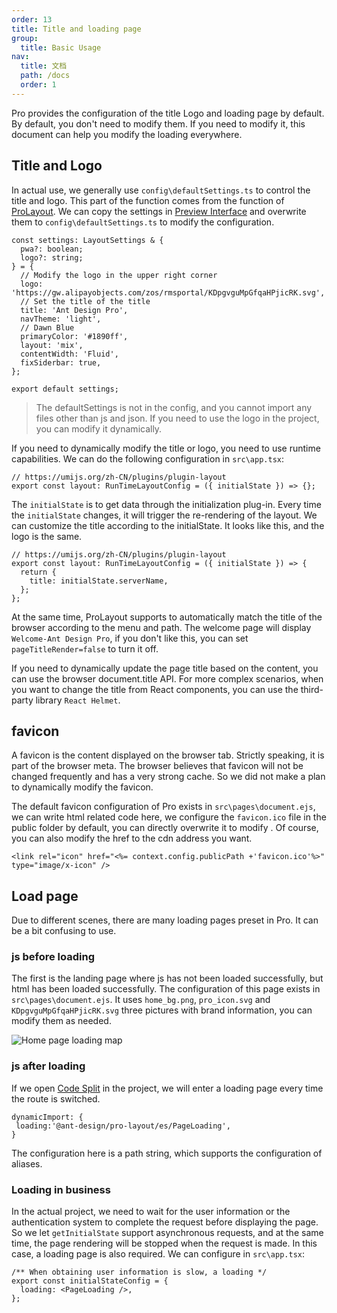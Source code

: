 ```yaml
---
order: 13
title: Title and loading page
group:
  title: Basic Usage
nav:
  title: 文档
  path: /docs
  order: 1
---
```


Pro provides the configuration of the title Logo and loading page by default. By default, you don't need to modify them. If you need to modify it, this document can help you modify the loading everywhere.

## Title and Logo

In actual use, we generally use `config\defaultSettings.ts` to control the title and logo. This part of the function comes from the function of [ProLayout](https://procomponents.ant.design/components/layout). We can copy the settings in [Preview Interface](https://preview.pro.ant.design/) and overwrite them to `config\defaultSettings.ts` to modify the configuration.

```tsx | pure
const settings: LayoutSettings & {
  pwa?: boolean;
  logo?: string;
} = {
  // Modify the logo in the upper right corner
  logo: 'https://gw.alipayobjects.com/zos/rmsportal/KDpgvguMpGfqaHPjicRK.svg',
  // Set the title of the title
  title: 'Ant Design Pro',
  navTheme: 'light',
  // Dawn Blue
  primaryColor: '#1890ff',
  layout: 'mix',
  contentWidth: 'Fluid',
  fixSiderbar: true,
};

export default settings;
```

> The defaultSettings is not in the config, and you cannot import any files other than js and json. If you need to use the logo in the project, you can modify it dynamically.

If you need to dynamically modify the title or logo, you need to use runtime capabilities. We can do the following configuration in `src\app.tsx`:

```tsx | pure
// https://umijs.org/zh-CN/plugins/plugin-layout
export const layout: RunTimeLayoutConfig = ({ initialState }) => {};
```

The `initialState` is to get data through the initialization plug-in. Every time the `initialState` changes, it will trigger the re-rendering of the layout. We can customize the title according to the initialState. It looks like this, and the logo is the same.

```tsx | pure
// https://umijs.org/zh-CN/plugins/plugin-layout
export const layout: RunTimeLayoutConfig = ({ initialState }) => {
  return {
    title: initialState.serverName,
  };
};
```

At the same time, ProLayout supports to automatically match the title of the browser according to the menu and path. The welcome page will display `Welcome-Ant Design Pro`, if you don't like this, you can set `pageTitleRender=false` to turn it off.

If you need to dynamically update the page title based on the content, you can use the browser document.title API. For more complex scenarios, when you want to change the title from React components, you can use the third-party library `React Helmet`.

## favicon

A favicon is the content displayed on the browser tab. Strictly speaking, it is part of the browser meta. The browser believes that favicon will not be changed frequently and has a very strong cache. So we did not make a plan to dynamically modify the favicon.

The default favicon configuration of Pro exists in `src\pages\document.ejs`, we can write html related code here, we configure the `favicon.ico` file in the public folder by default, you can directly overwrite it to modify . Of course, you can also modify the href to the cdn address you want.

```tsx | pure
<link rel="icon" href="<%= context.config.publicPath +'favicon.ico'%>" type="image/x-icon" />
```

## Load page

Due to different scenes, there are many loading pages preset in Pro. It can be a bit confusing to use.

### js before loading

The first is the landing page where js has not been loaded successfully, but html has been loaded successfully. The configuration of this page exists in `src\pages\document.ejs`. It uses `home_bg.png`, `pro_icon.svg` and `KDpgvguMpGfqaHPjicRK.svg` three pictures with brand information, you can modify them as needed.

![Home page loading map](https://gw.alipayobjects.com/zos/antfincdn/xp9h2lyw8d/500D5525-C5A4-4ce8-9CB3-B76D14B50B98.png)

### js after loading

If we open [Code Split](https://umijs.org/zh-CN/config#dynamicimport) in the project, we will enter a loading page every time the route is switched.

```tsx | pure
dynamicImport: {
 loading:'@ant-design/pro-layout/es/PageLoading',
}
```

The configuration here is a path string, which supports the configuration of aliases.

### Loading in business

In the actual project, we need to wait for the user information or the authentication system to complete the request before displaying the page. So we let `getInitialState` support asynchronous requests, and at the same time, the page rendering will be stopped when the request is made. In this case, a loading page is also required. We can configure in `src\app.tsx`:

```tsx | pure
/** When obtaining user information is slow, a loading */
export const initialStateConfig = {
  loading: <PageLoading />,
};
```
